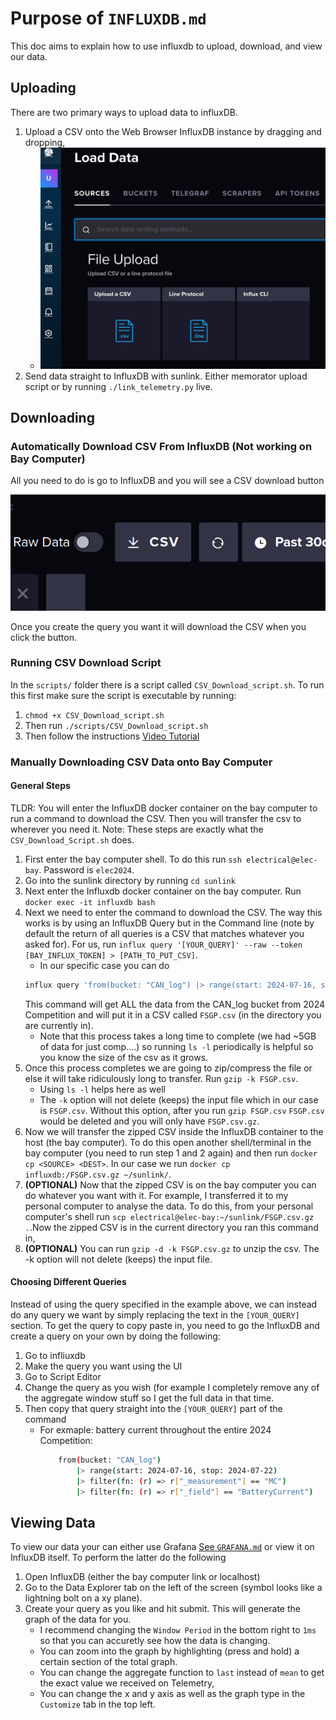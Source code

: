 # Purpose of `INFLUXDB.md`
This doc aims to explain how to use influxdb to upload, download, and view our data.

## Uploading
There are two primary ways to upload data to influxDB. 
1. Upload a CSV onto the Web Browser InfluxDB instance by dragging and dropping,
    * ![alt text](../images/influxdb_2.png)
2. Send data straight to InfluxDB with sunlink. Either memorator upload script or by running `./link_telemetry.py` live.

## Downloading
### Automatically Download CSV From InfluxDB (Not working on Bay Computer)
All you need to do is go to InfluxDB and you will see a CSV download button

![alt text](../images/influxdb_1.png)

Once you create the query you want it will download the CSV when you click the button.

### Running CSV Download Script
In the `scripts/` folder there is a script called `CSV_Download_script.sh`. To run this first make sure the script is executable by running:
1. `chmod +x CSV_Download_script.sh`
2. Then run `./scripts/CSV_Download_script.sh`
3. Then follow the instructions
[Video Tutorial](../videos/CSV_download_script_tutorial.mp4)

### Manually Downloading CSV Data onto Bay Computer
#### General Steps
TLDR: You will enter the InfluxDB docker container on the bay computer to run a command to download the CSV. Then you will transfer the csv to wherever you need it.
Note: These steps are exactly what the `CSV_Download_Script.sh` does.
1. First enter the bay computer shell. To do this run `ssh electrical@elec-bay`. Password is `elec2024`.
2. Go into the sunlink directory by running `cd sunlink`
3. Next enter the Influxdb docker container on the bay computer. Run `docker exec -it influxdb bash`
4. Next we need to enter the command to download the CSV. The way this works is by using an InfluxDB Query but in the Command line (note by default the return of all queries is a CSV that matches whatever you asked for). For us, run `influx query '[YOUR_QUERY]' --raw --token [BAY_INFLUX_TOKEN] > [PATH_TO_PUT_CSV]`. 
    * In our specific case you can do
    ```bash
    influx query 'from(bucket: "CAN_log") |> range(start: 2024-07-16, stop: 2024-07-22)' --raw --token lnxskTFjJ9gKofI-swJwR32jRvETg-aW-V-6cLe76i4nKwe7sYrljh4R2ctErwBMvo-6nMkseQWmbPzUQU_39Q== > FSGP.csv
    ```
    This command will get ALL the data from the CAN_log bucket from 2024 Competition and will put it in a CSV called `FSGP.csv` (in the directory you are currently in).
    * Note that this process takes a long time to complete (we had ~5GB of data for just comp....) so running `ls -l` periodically is helpful so you know the size of the csv as it grows.
5. Once this process completes we are going to zip/compress the file or else it will take ridiculously long to transfer. Run `gzip -k FSGP.csv`.
    * Using `ls -l` helps here as well
    * The `-k` option will not delete (keeps) the input file which in our case is `FSGP.csv`. Without this option, after you run `gzip FSGP.csv` `FSGP.csv` would be deleted and you will only have `FSGP.csv.gz`.
6. Now we will transfer the zipped CSV inside the InfluxDB container to the host (the bay computer). To do this open another shell/terminal in the bay computer (you need to run step 1 and 2 again) and then run `docker cp <SOURCE> <DEST>`. In our case we run `docker cp influxdb:/FSGP.csv.gz ~/sunlink/`.
7. **(OPTIONAL)** Now that the zipped CSV is on the bay computer you can do whatever you want with it. For example, I transferred it to my personal computer to analyse the data. To do this, from your personal computer's shell run `scp electrical@elec-bay:~/sunlink/FSGP.csv.gz .`.Now the zipped CSV is in the current directory you ran this command in,
8. **(OPTIONAL)** You can run `gzip -d -k FSGP.csv.gz` to unzip the csv.
The -k option will not delete (keeps) the input file.

#### Choosing Different Queries
Instead of using the query specified in the example above, we can instead do any query we want by simply replacing the text in the `[YOUR_QUERY]` section. To get the query to copy paste in, you need to go the InfluxDB and create a query on your own by doing the following:
1. Go to infliuxdb
2. Make the query you want using the UI
3. Go to Script Editor
4. Change the query as you wish (for example I completely remove any of the aggregate window stuff so I get the full data in that time.
5. Then copy that query straight into the `[YOUR_QUERY]` part of the command
    * For exmaple: battery current throughout the entire 2024 Competition:
        ```bash
            from(bucket: "CAN_log")
                |> range(start: 2024-07-16, stop: 2024-07-22)
                |> filter(fn: (r) => r["_measurement"] == "MC")
                |> filter(fn: (r) => r["_field"] == "BatteryCurrent")
        ```

## Viewing Data
To view our data your can either use Grafana [See `GRAFANA.md`](GRAFANA.md) or view it on InfluxDB itself. To perform the latter do the following
1. Open InfluxDB (either the bay computer link or localhost)
2. Go to the Data Explorer tab on the left of the screen (symbol looks like a lightning bolt on a xy plane). 
3. Create your query as you like and hit submit. This will generate the graph of the data for you.
    * I recommend changing the `Window Period` in the bottom right to `1ms` so that you can accuretly see how the data is changing.
    * You can zoom into the graph by highlighting (press and hold) a certain section of the total graph.
    * You can change the aggregate function to `last` instead of `mean` to get the exact value we received on Telemetry,
    * You can change the x and y axis as well as the graph type in the `Customize` tab in the top left.
